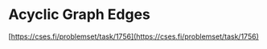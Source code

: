 # Acyclic Graph Edges

[https://cses.fi/problemset/task/1756](https://cses.fi/problemset/task/1756)
